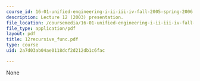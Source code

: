 ```yaml
---
course_id: 16-01-unified-engineering-i-ii-iii-iv-fall-2005-spring-2006
description: Lecture 12 (2003) presentation.
file_location: /coursemedia/16-01-unified-engineering-i-ii-iii-iv-fall-2005-spring-2006/2a7d03ab04ae0118dcf2d212db1c6fac_12recursive_func.pdf
file_type: application/pdf
layout: pdf
title: 12recursive_func.pdf
type: course
uid: 2a7d03ab04ae0118dcf2d212db1c6fac

---
```

None